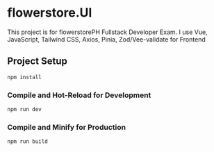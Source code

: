 # flowerstore.UI

This project is for flowerstorePH Fullstack Developer Exam. I use Vue, JavaScript, Tailwind CSS, Axios, Pinia, Zod/Vee-validate for Frontend

## Project Setup

```sh
npm install
```

### Compile and Hot-Reload for Development

```sh
npm run dev
```

### Compile and Minify for Production

```sh
npm run build
```

